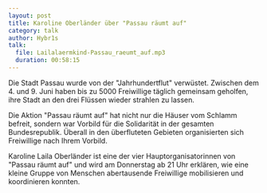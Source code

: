 ```yaml
---
layout: post
title: Karoline Oberländer über "Passau räumt auf"
category: talk
author: Hybr1s
talk:
  file: Lailalaermkind-Passau_raeumt_auf.mp3
  duration: 00:58:15
---
```


Die Stadt Passau wurde von der "Jahrhundertflut" verwüstet. Zwischen dem 4. und 9. Juni haben bis zu 5000 Freiwillige täglich gemeinsam geholfen, ihre Stadt an den drei Flüssen wieder strahlen zu lassen.

Die Aktion "Passau räumt auf" hat nicht nur die Häuser vom Schlamm befreit, sondern war Vorbild für die Solidarität in der gesamten Bundesrepublik. Überall in den überfluteten Gebieten organisierten sich Freiwillige nach Ihrem Vorbild.

Karoline Laila Oberländer ist eine der vier Hauptorganisatorinnen von "Passau räumt auf" und wird am Donnerstag ab 21 Uhr erklären, wie eine kleine Gruppe von Menschen abertausende Freiwillige mobilisieren und koordinieren konnten.